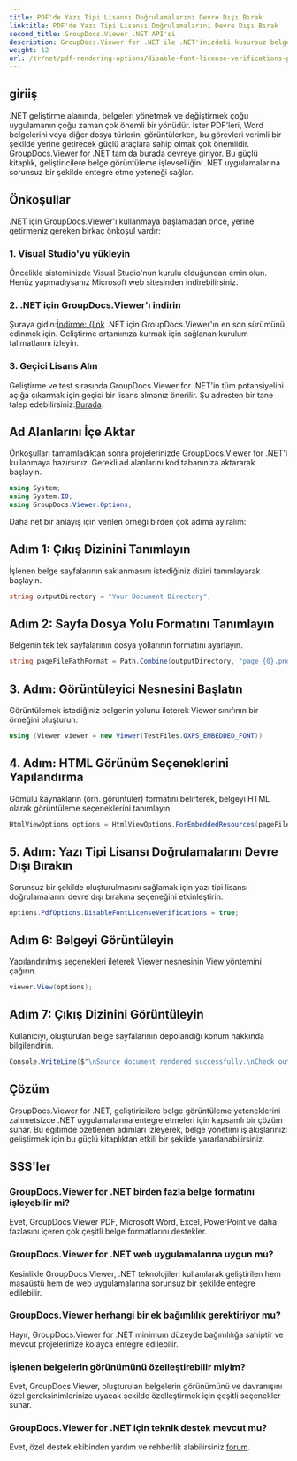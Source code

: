 ```yaml
---
title: PDF'de Yazı Tipi Lisansı Doğrulamalarını Devre Dışı Bırak
linktitle: PDF'de Yazı Tipi Lisansı Doğrulamalarını Devre Dışı Bırak
second_title: GroupDocs.Viewer .NET API'si
description: GroupDocs.Viewer for .NET ile .NET'inizdeki kusursuz belge görüntüleme yeteneklerinin kilidini açın. Belge oluşturmayı minimum bağımlılıkla kolayca entegre edin ve özelleştirin.
weight: 12
url: /tr/net/pdf-rendering-options/disable-font-license-verifications-pdf/
---
```

## giriiş
.NET geliştirme alanında, belgeleri yönetmek ve değiştirmek çoğu uygulamanın çoğu zaman çok önemli bir yönüdür. İster PDF'leri, Word belgelerini veya diğer dosya türlerini görüntülerken, bu görevleri verimli bir şekilde yerine getirecek güçlü araçlara sahip olmak çok önemlidir. GroupDocs.Viewer for .NET tam da burada devreye giriyor. Bu güçlü kitaplık, geliştiricilere belge görüntüleme işlevselliğini .NET uygulamalarına sorunsuz bir şekilde entegre etme yeteneği sağlar.
## Önkoşullar
.NET için GroupDocs.Viewer'ı kullanmaya başlamadan önce, yerine getirmeniz gereken birkaç önkoşul vardır:
### 1. Visual Studio'yu yükleyin
Öncelikle sisteminizde Visual Studio'nun kurulu olduğundan emin olun. Henüz yapmadıysanız Microsoft web sitesinden indirebilirsiniz.
### 2. .NET için GroupDocs.Viewer'ı indirin
 Şuraya gidin:[İndirme: {link](https://releases.groupdocs.com/viewer/net/) .NET için GroupDocs.Viewer'ın en son sürümünü edinmek için. Geliştirme ortamınıza kurmak için sağlanan kurulum talimatlarını izleyin.
### 3. Geçici Lisans Alın
 Geliştirme ve test sırasında GroupDocs.Viewer for .NET'in tüm potansiyelini açığa çıkarmak için geçici bir lisans almanız önerilir. Şu adresten bir tane talep edebilirsiniz:[Burada](https://purchase.groupdocs.com/temporary-license/).

## Ad Alanlarını İçe Aktar
Önkoşulları tamamladıktan sonra projelerinizde GroupDocs.Viewer for .NET'i kullanmaya hazırsınız. Gerekli ad alanlarını kod tabanınıza aktararak başlayın.
```csharp
using System;
using System.IO;
using GroupDocs.Viewer.Options;
```

Daha net bir anlayış için verilen örneği birden çok adıma ayıralım:
## Adım 1: Çıkış Dizinini Tanımlayın
İşlenen belge sayfalarının saklanmasını istediğiniz dizini tanımlayarak başlayın.
```csharp
string outputDirectory = "Your Document Directory";
```
## Adım 2: Sayfa Dosya Yolu Formatını Tanımlayın
Belgenin tek tek sayfalarının dosya yollarının formatını ayarlayın.
```csharp
string pageFilePathFormat = Path.Combine(outputDirectory, "page_{0}.png");
```
## 3. Adım: Görüntüleyici Nesnesini Başlatın
Görüntülemek istediğiniz belgenin yolunu ileterek Viewer sınıfının bir örneğini oluşturun.
```csharp
using (Viewer viewer = new Viewer(TestFiles.OXPS_EMBEDDED_FONT))
```
## 4. Adım: HTML Görünüm Seçeneklerini Yapılandırma
Gömülü kaynakların (örn. görüntüler) formatını belirterek, belgeyi HTML olarak görüntüleme seçeneklerini tanımlayın.
```csharp
HtmlViewOptions options = HtmlViewOptions.ForEmbeddedResources(pageFilePathFormat);
```
## 5. Adım: Yazı Tipi Lisansı Doğrulamalarını Devre Dışı Bırakın
Sorunsuz bir şekilde oluşturulmasını sağlamak için yazı tipi lisansı doğrulamalarını devre dışı bırakma seçeneğini etkinleştirin.
```csharp
options.PdfOptions.DisableFontLicenseVerifications = true;
```
## Adım 6: Belgeyi Görüntüleyin
Yapılandırılmış seçenekleri ileterek Viewer nesnesinin View yöntemini çağırın.
```csharp
viewer.View(options);
```
## Adım 7: Çıkış Dizinini Görüntüleyin
Kullanıcıyı, oluşturulan belge sayfalarının depolandığı konum hakkında bilgilendirin.
```csharp
Console.WriteLine($"\nSource document rendered successfully.\nCheck output in {outputDirectory}.");
```

## Çözüm
GroupDocs.Viewer for .NET, geliştiricilere belge görüntüleme yeteneklerini zahmetsizce .NET uygulamalarına entegre etmeleri için kapsamlı bir çözüm sunar. Bu eğitimde özetlenen adımları izleyerek, belge yönetimi iş akışlarınızı geliştirmek için bu güçlü kitaplıktan etkili bir şekilde yararlanabilirsiniz.
## SSS'ler
### GroupDocs.Viewer for .NET birden fazla belge formatını işleyebilir mi?
Evet, GroupDocs.Viewer PDF, Microsoft Word, Excel, PowerPoint ve daha fazlasını içeren çok çeşitli belge formatlarını destekler.
### GroupDocs.Viewer for .NET web uygulamalarına uygun mu?
Kesinlikle GroupDocs.Viewer, .NET teknolojileri kullanılarak geliştirilen hem masaüstü hem de web uygulamalarına sorunsuz bir şekilde entegre edilebilir.
### GroupDocs.Viewer herhangi bir ek bağımlılık gerektiriyor mu?
Hayır, GroupDocs.Viewer for .NET minimum düzeyde bağımlılığa sahiptir ve mevcut projelerinize kolayca entegre edilebilir.
### İşlenen belgelerin görünümünü özelleştirebilir miyim?
Evet, GroupDocs.Viewer, oluşturulan belgelerin görünümünü ve davranışını özel gereksinimlerinize uyacak şekilde özelleştirmek için çeşitli seçenekler sunar.
### GroupDocs.Viewer for .NET için teknik destek mevcut mu?
 Evet, özel destek ekibinden yardım ve rehberlik alabilirsiniz.[forum](https://forum.groupdocs.com/c/viewer/9).